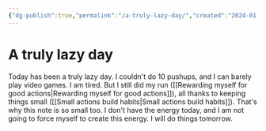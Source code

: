 ```yaml
---
{"dg-publish":true,"permalink":"/a-truly-lazy-day/","created":"2024-01-08T21:09:43.035+09:00","updated":"2024-01-08T21:11:37.468+09:00"}
---
```


# A truly lazy day

Today has been a truly lazy day. I couldn't do 10 pushups, and I can barely play video games. I am tired. But I still did my run ([[Rewarding myself for good actions\|Rewarding myself for good actions]]), all thanks to keeping things small ([[Small actions build habits\|Small actions build habits]]). That's why this note is so small too. I don't have the energy today, and I am not going to force myself to create this energy. I will do things tomorrow.
